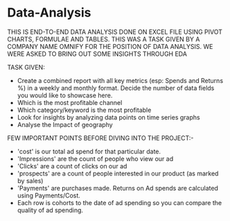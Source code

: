 # Data-Analysis
THIS IS END-TO-END DATA ANALYSIS DONE ON EXCEL FILE USING PIVOT CHARTS, FORMULAE  AND TABLES.
THIS WAS A TASK GIVEN BY A COMPANY NAME OMNIFY FOR THE POSITION OF DATA ANALYSIS.
WE WERE ASKED TO BRING OUT SOME INSIGHTS THROUGH EDA


TASK GIVEN:
- Create a combined report with all key metrics (esp: Spends and Returns %) in a weekly and monthly format. Decide the number of data fields you would like to showcase here.
- Which is the most profitable channel
- Which category/keyword is the most profitable
- Look for insights by analyzing data points on time series graphs
- Analyse the Impact of geography

FEW IMPORTANT POINTS BEFORE DIVING INTO THE PROJECT:-
- 'cost' is our total ad spend for that particular date.
- 'Impressions' are the count of people who view our ad
- 'Clicks' are a count of clicks on our ad
-  'prospects' are a count of people interested in our product (as marked by sales)
- 'Payments' are purchases made. Returns on Ad spends are calculated using Payments/Cost.
- Each row is cohorts to the date of ad spending so you can compare the quality of ad spending.
